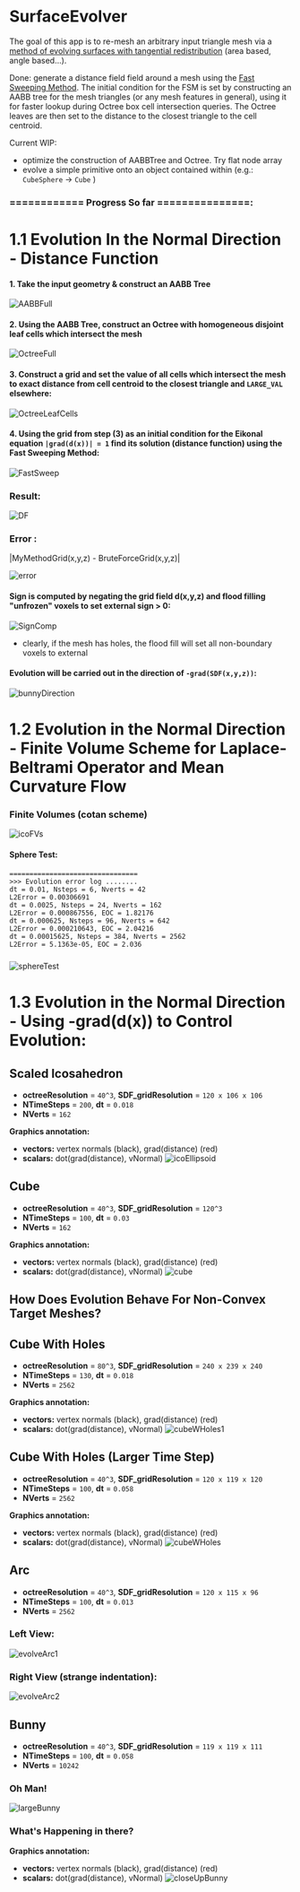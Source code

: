 # SurfaceEvolver

The goal of this app is to re-mesh an arbitrary input triangle mesh via a [method of evolving surfaces with tangential redistribution](http://www.math.sk/mikula/mrss_SISC.pdf) (area based, angle based...).

Done: generate a distance field field around a mesh using the [Fast Sweeping Method](https://graphics.stanford.edu/courses/cs468-03-fall/Papers/zhao_fastsweep1.pdf). The initial condition for the FSM is set by constructing an AABB tree for the mesh triangles (or any mesh features in general), using it for faster lookup during Octree box cell intersection queries. The Octree leaves are then set to the distance to the closest triangle to the cell centroid.

Current WIP: 

- optimize the construction of AABBTree and Octree. Try flat node array
- evolve a simple primitive onto an object contained within (e.g.: `CubeSphere` -> `Cube` )

### ============ Progress So far ===============:

# 1.1 Evolution In the Normal Direction - Distance Function

#### 1. Take the input geometry & construct an AABB Tree
![AABBFull](https://github.com/MCInversion/SurfaceEvolverDevelop/blob/master/SurfaceEvolver/Images/BunnyAABBNodes.jpg)

#### 2. Using the AABB Tree, construct an Octree with homogeneous disjoint leaf cells which intersect the mesh

![OctreeFull](https://github.com/MCInversion/SurfaceEvolverDevelop/blob/master/SurfaceEvolver/Images/BunnyOctreeFull.jpg)

#### 3. Construct a grid and set the value of all cells which intersect the mesh to exact distance from cell centroid to the closest triangle and `LARGE_VAL` elsewhere:
![OctreeLeafCells](https://github.com/MCInversion/SurfaceEvolverDevelop/blob/master/SurfaceEvolver/Images/BunnyOctreeLeafCells.jpg)

#### 4. Using the grid from step (3) as an initial condition for the Eikonal equation `|grad(d(x))| = 1` find its solution (distance function) using the Fast Sweeping Method:
![FastSweep](https://github.com/MCInversion/SurfaceEvolverDevelop/blob/master/SurfaceEvolver/Images/FS_resized.gif)

### Result:
![DF](https://github.com/MCInversion/SurfaceEvolverDevelop/blob/master/SurfaceEvolver/Images/BunnySDF_FS.jpg)
### Error :
|MyMethodGrid(x,y,z) - BruteForceGrid(x,y,z)|

![error](https://github.com/MCInversion/SurfaceEvolverDevelop/blob/master/SurfaceEvolver/Images/BunnySDF_FS_Error.jpg)

#### Sign is computed by negating the grid field d(x,y,z) and flood filling "unfrozen" voxels to set external sign > 0:
![SignComp](https://github.com/MCInversion/SurfaceEvolverDevelop/blob/master/SurfaceEvolver/Images/BunnySDF_Sign.jpg)

- clearly, if the mesh has holes, the flood fill will set all non-boundary voxels to external

#### Evolution will be carried out in the direction of `-grad(SDF(x,y,z))`:
![bunnyDirection](https://github.com/MCInversion/SurfaceEvolverDevelop/blob/master/SurfaceEvolver/Images/EvolutionInBunyDirection3D.jpg)

# 1.2 Evolution in the Normal Direction - Finite Volume Scheme for Laplace-Beltrami Operator and Mean Curvature Flow
### Finite Volumes (cotan scheme)
![icoFVs](https://github.com/MCInversion/SurfaceEvolverDevelop/blob/master/SurfaceEvolver/Images/IcoSphereFVBuilding.gif)

#### Sphere Test:
```
================================
>>> Evolution error log ........
dt = 0.01, Nsteps = 6, Nverts = 42
L2Error = 0.00306691
dt = 0.0025, Nsteps = 24, Nverts = 162
L2Error = 0.000867556, EOC = 1.82176
dt = 0.000625, Nsteps = 96, Nverts = 642
L2Error = 0.000210643, EOC = 2.04216
dt = 0.00015625, Nsteps = 384, Nverts = 2562
L2Error = 5.1363e-05, EOC = 2.036
```

##### 
![sphereTest](https://github.com/MCInversion/SurfaceEvolverDevelop/blob/master/SurfaceEvolver/Images/ShrinkingSphere.gif)

# 1.3 Evolution in the Normal Direction - Using -grad(d(x)) to Control Evolution:
## Scaled Icosahedron
- **octreeResolution** = `40^3`, **SDF_gridResolution** = `120 x 106 x 106`
- **NTimeSteps** = `200`, **dt** = `0.018`
- **NVerts** = `162`

**Graphics annotation:**
- **vectors:** vertex normals (black), grad(distance) (red)
- **scalars:** dot(grad(distance), vNormal)
![icoEllipsoid](https://github.com/MCInversion/SurfaceEvolverDevelop/blob/master/SurfaceEvolver/Images/ToIcoEllipsoidWDotProducts.gif)

## Cube
- **octreeResolution** = `40^3`, **SDF_gridResolution** = `120^3`
- **NTimeSteps** = `100`, **dt** = `0.03`
- **NVerts** = `162`

**Graphics annotation:**
- **vectors:** vertex normals (black), grad(distance) (red)
- **scalars:** dot(grad(distance), vNormal)
![cube](https://github.com/MCInversion/SurfaceEvolverDevelop/blob/master/SurfaceEvolver/Images/ToIcoCubeWDotProducts.gif)

## How Does Evolution Behave For Non-Convex Target Meshes?

## Cube With Holes
- **octreeResolution** = `80^3`, **SDF_gridResolution** = `240 x 239 x 240`
- **NTimeSteps** = `130`, **dt** = `0.018`
- **NVerts** = `2562`

**Graphics annotation:**
- **vectors:** vertex normals (black), grad(distance) (red)
- **scalars:** dot(grad(distance), vNormal)
![cubeWHoles1](https://github.com/MCInversion/SurfaceEvolverDevelop/blob/master/SurfaceEvolver/Images/ToCubeWithHolesWDotProducts.gif)

## Cube With Holes (Larger Time Step)
- **octreeResolution** = `40^3`, **SDF_gridResolution** = `120 x 119 x 120`
- **NTimeSteps** = `100`, **dt** = `0.058`
- **NVerts** = `2562`

**Graphics annotation:**
- **vectors:** vertex normals (black), grad(distance) (red)
- **scalars:** dot(grad(distance), vNormal)
![cubeWHoles](https://github.com/MCInversion/SurfaceEvolverDevelop/blob/master/SurfaceEvolver/Images/CubeWithHolesLargeStep.gif)

## Arc
- **octreeResolution** = `40^3`, **SDF_gridResolution** = `120 x 115 x 96`
- **NTimeSteps** = `100`, **dt** = `0.013`
- **NVerts** = `2562`
### Left View:
![evolveArc1](https://github.com/MCInversion/SurfaceEvolverDevelop/blob/master/SurfaceEvolver/Images/evolUpdateSend1.gif)
### Right View (strange indentation):
![evolveArc2](https://github.com/MCInversion/SurfaceEvolverDevelop/blob/master/SurfaceEvolver/Images/evolUpdateSend2.gif)

## Bunny
- **octreeResolution** = `40^3`, **SDF_gridResolution** = `119 x 119 x 111`
- **NTimeSteps** = `100`, **dt** = `0.058`
- **NVerts** = `10242`
### Oh Man!
![largeBunny](https://github.com/MCInversion/SurfaceEvolverDevelop/blob/master/SurfaceEvolver/Images/SphereToBunny.gif)
### What's Happening in there?
**Graphics annotation:**
- **vectors:** vertex normals (black), grad(distance) (red)
- **scalars:** dot(grad(distance), vNormal)
![closeUpBunny](https://github.com/MCInversion/SurfaceEvolverDevelop/blob/master/SurfaceEvolver/Images/BunnyDivergentEvolution.gif)
